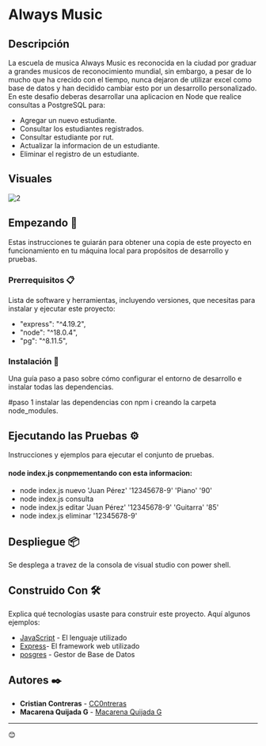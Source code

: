 # Always Music

## Descripción

La escuela de musica Always Music es reconocida en la ciudad por graduar a grandes
musicos de reconocimiento mundial, sin embargo, a pesar de lo mucho que ha crecido con
el tiempo, nunca dejaron de utilizar excel como base de datos y han decidido cambiar esto
por un desarrollo personalizado.
En este desafio deberas desarrollar una aplicacion en Node que realice consultas a
PostgreSQL para:
- Agregar un nuevo estudiante.
- Consultar los estudiantes registrados.
- Consultar estudiante por rut.
- Actualizar la informacion de un estudiante.
- Eliminar el registro de un estudiante.
## Visuales

![2](https://github.com/CC0ntreras/desafio_always_music/assets/50925916/74af4212-071c-4e05-ad2f-013a36e5ebb6)



## Empezando 🚀

Estas instrucciones te guiarán para obtener una copia de este proyecto en funcionamiento en tu máquina local para propósitos de desarrollo y pruebas.

### Prerrequisitos 📋

Lista de software y herramientas, incluyendo versiones, que necesitas para instalar y ejecutar este proyecto:

-  "express": "^4.19.2",
-  "node": "^18.0.4",
-  "pg": "^8.11.5",


### Instalación 🔧

Una guía paso a paso sobre cómo configurar el entorno de desarrollo e instalar todas las dependencias.

#paso 1
instalar las dependencias con npm i creando la carpeta node_modules.

## Ejecutando las Pruebas ⚙️

Instrucciones y ejemplos para ejecutar el conjunto de pruebas.

####  node index.js conpmementando con esta informacion:
- node index.js nuevo 'Juan Pérez' '12345678-9' 'Piano' '90' 
- node index.js consulta
- node index.js editar 'Juan Pérez' '12345678-9' 'Guitarra' '85'
- node index.js eliminar '12345678-9'

## Despliegue 📦

Se desplega a travez de la consola de visual studio con power shell.

## Construido Con 🛠️

Explica qué tecnologías usaste para construir este proyecto. Aquí algunos ejemplos:

- [JavaScript](https://developer.mozilla.org/en-US/docs/Web/JavaScript) - El lenguaje utilizado
- [Express](https://expressjs.com/en/5x/api.html)- El framework web utilizado
- [posgres](https://www.postgresql.org/docs/) - Gestor de Base de Datos

## Autores ✒️

- **Cristian Contreras** - [CC0ntreras](https://github.com/CC0ntreras)
- **Macarena Quijada G** - [Macarena Quijada G](https://github.com/MacarenaQuijadaG)

---

 😊
